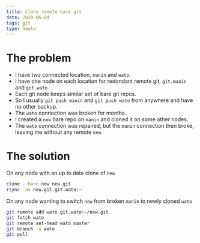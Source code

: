 ```yaml
---
title: Clone remote bare git
date: 2020-06-04
tags: git
type: howto
---
```


# The problem

- I have two connected location, `manin` and `wato`.
- I have one node on each location for redondant remote git,
  `git.manin` and `git.wato`.
- Each git node keeps similar set of bare git repos.
- So I usually `git push manin` and `git push wato` from anywhere and
  have no other backup.
- The `wato` connection was broken for months.
- I created a `new` bare repo on `manin` and cloned it on some other
  nodes.
- The `wato` connection was repaired, but the `manin` connection then
  broke, leaving me without any remote `new`.

# The solution

On any node with an up to date clone of `new`

```bash
clone --bare new new.git
rsync -av new.git git.wato:~
```

On any node wanting to switch `new` from broken `manin` to newly cloned `wato`

```bash
git remote add wato git.wato:~/new.git
git fetch wato
git remote set-head wato master
git branch -u wato
git pull
```
